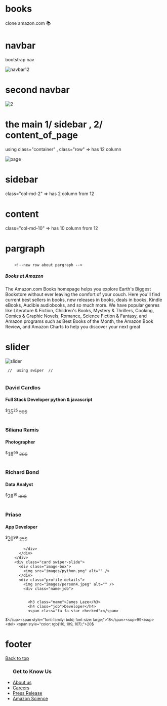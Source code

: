 # books
clone amazon.com 📚

# navbar

bootstrap nav

![navbar12](https://github.com/tomasjr37/books/assets/64990413/5d04ec52-dd2b-4be2-a231-c638c9128397)





#  second navbar  

![2](https://github.com/tomasjr37/books/assets/64990413/a1279591-cdea-4281-8352-4aa8b60050b2)


# the main 1/ sidebar , 2/ content_of_page

 using class="container"  , class="row" => has 12 column

![page](https://github.com/tomasjr37/books/assets/64990413/b47c7262-48ac-44cd-a326-5b5619d0756f)


# sidebar  

 class="col-md-2"  => has 2 column from 12

 

# content  
class="col-md-10"  => has 10 column from 12

# pargraph <p> 





   </div>


        <!--new row about pargraph -->
  <div class="row">
      <div class="container">   
    <h5>Books at Amazon </h5>
     
  <p> 
    The Amazon.com Books homepage helps you explore Earth's Biggest Bookstore without ever leaving the comfort of your couch. Here you'll find current best sellers in books, new releases in books, deals in books, Kindle eBooks, Audible audiobooks, and so much more. We have popular genres like Literature & Fiction, Children's Books, Mystery & Thrillers, Cooking, Comics & Graphic Novels, Romance, Science Fiction & Fantasy, and Amazon programs such as Best Books of the Month, the Amazon Book Review, and Amazon Charts to help you discover your next great
  </p>
  
# slider


![slider](https://github.com/tomasjr37/books/assets/64990413/5be9868a-00ee-48cb-9b54-49ec77cf5082)

     //  using swiper  // 
 <div class="container swiper">
    <div class="slide-container">
      <div class="card-wrapper swiper-wrapper">
        <div class="card swiper-slide">
          <div class="image-box">
            <img src="images/javascript.jpg" alt="" />
          </div>
          <div class="profile-details">
            <img src="images/Person1.jpg" alt="" />
            <div class="name-job">
              <h3 class="name">David Cardlos</h3>
              <h4 class="job">Full Stack Developer python & javascript</h4>
              <span class="fa fa-star checked"></span>
              <span class="fa fa-star checked"></span>
              <span class="fa fa-star checked"></span>
              <span class="fa fa-star"></span>
              <span class="fa fa-star"></span>
                            <p> <sup>$</sup><span style="font-family: bold; font-size: large;">35</span><sup>25</sup> <del> <span style="color: rgb(110, 109, 107);">50$</span></del> </p>
            </div>
          </div>
        </div>
        <div class="card swiper-slide">
          <div class="image-box">
            <img src="images/machine.webp" alt="" />
          </div>
          <div class="profile-details">
            <img src="images/person5.webp" alt="" />
            <div class="name-job">
              <h3 class="name">Siliana Ramis</h3>
              <h4 class="job">Photographer</h4>
              <span class="fa fa-star checked"></span>
              <span class="fa fa-star checked"></span>
              <span class="fa fa-star checked"></span>
              <span class="fa fa-star"></span>
              <span class="fa fa-star"></span>
                            <p> <sup>$</sup><span style="font-family: bold; font-size: large;">18</span><sup>99</sup> <del> <span style="color: rgb(110, 109, 107);">20$</span></del> </p>
            </div>
          </div>
        </div>
        <div class="card swiper-slide">
          <div class="image-box">
            <img src="images/daggable3.jpg" alt="" />
          </div>
          <div class="profile-details">
            <img src="images/person2.jpg" alt="" />
            <div class="name-job">
              <h3 class="name">Richard Bond</h3>
              <h4 class="job">Data Analyst</h4>
              <span class="fa fa-star checked"></span>
              <span class="fa fa-star checked"></span>
              <span class="fa fa-star checked"></span>
              <span class="fa fa-star checked"></span>
              <span class="fa fa-star checked"></span>
                            <p> <sup>$</sup><span style="font-family: bold; font-size: large;">28</span><sup>15</sup> <del> <span style="color: rgb(110, 109, 107);">30$</span></del> </p>
            </div>
          </div>
        </div>
        <div class="card swiper-slide">
          <div class="image-box">
            <img src="images/draggable4.avif" alt="" />
          </div>
          <div class="profile-details">
            <img src="images/person3.jpg" alt="" />
            <div class="name-job">
              <h3 class="name">Priase</h3>
              <h4 class="job">App Developer</h4>
              <span class="fa fa-star checked"></span>
              <span class="fa fa-star checked"></span>
              <span class="fa fa-star checked"></span>
              <span class="fa fa-star checked"></span>
              <span class="fa fa-star"></span>
                            <p> <sup>$</sup><span style="font-family: bold; font-size: large;">20</span><sup>99</sup> <del> <span style="color: rgb(110, 109, 107);">25$</span></del> </p>






            </div>
          </div>
        </div>
        <div class="card swiper-slide">
          <div class="image-box">
            <img src="images/python.png" alt="" />
          </div>
          <div class="profile-details">
            <img src="images/person4.jpeg" alt="" />
            <div class="name-job">

             
              <h3 class="name">James Laze</h3>
              <h4 class="job">Developer</h4>
              <span class="fa fa-star checked"></span>
<span class="fa fa-star checked"></span>
<span class="fa fa-star checked"></span>
<span class="fa fa-star"></span>
<span class="fa fa-star"></span>
              <p> <sup>$</sup><span style="font-family: bold; font-size: large;">18</span><sup>99</sup> <del> <span style="color: rgb(110, 109, 107);">20$</span></del> </p>
            </div>
          </div>
        </div>
      </div>
    </div>
    <div class="swiper-button-next swiper-navBtn"></div>
    <div class="swiper-button-prev swiper-navBtn"></div>
    <div class="swiper-pagination"></div>
  </div>








# footer  

 <!--  using bootstrap            -->
<div class="container" >
    <div class="row">
     <footer>
      <a href="#" class="footer-title">
        Back to top
      </a>
      <div class="footer-items" >
        <ul>
          <h3>Get to Know Us</h3>
          <li><a href="#">About us</a></li>
          <li><a href="#">Careers</a></li>
          <li><a href="#">Press Release</a></li>
          <li><a href="#">Amazon Science</a></li>
        </ul>

</div>
  </div>






